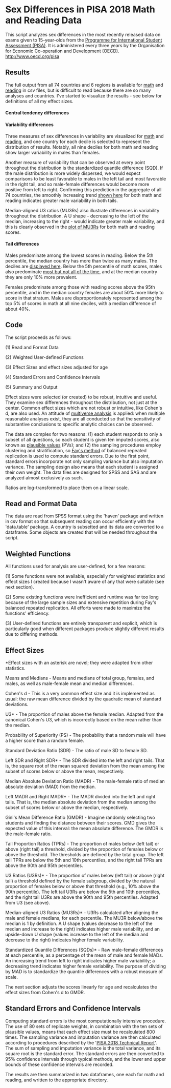 # Sex Differences in PISA 2018 Math and Reading Data
This script analyzes sex differences in the most recently released data on exams given to 15-year-olds from the [Programme for International Student Assessment (PISA)](https://github.com/rjwthree/PISA_2018/blob/master/PISA%202018.R). It is administered every three years by the Organisation for Economic Co-operation and Development (OECD). http://www.oecd.org/pisa

## Results

The full output from all 74 countries and 6 regions is available for [math](https://github.com/rjwthree/PISA_2018/blob/master/Full%20output%20(math).csv) and [reading](https://github.com/rjwthree/PISA_2018/blob/master/Full%20output%20(reading).csv) in csv files, but is difficult to read because there are so many analyses and countries. I've started to visualize the results - see below for definitions of all my effect sizes.

#### Central tendency differences

#### Variability differences

Three measures of sex differences in variability are visualized for [math](https://raw.githubusercontent.com/rjwthree/PISA_2018/master/Variability%20(math).png) and [reading](https://raw.githubusercontent.com/rjwthree/PISA_2018/master/Variability%20(reading).png), and one country for each decile is selected to represent the distribution of results. Notably, all nine deciles for both math and reading show larger variability in males than females.

Another measure of variability that can be observed at every point throughout the distribution is the standardized quantile difference (SQD). If the male distribution is more widely dispersed, we would expect comparisons to be least favorable to males in the left tail and most favorable in the right tail, and so male-female differences would become more positive from left to right. Confirming this prediction in the aggregate of all 74 countries, the smoothly increasing trend [shown here](https://raw.githubusercontent.com/rjwthree/PISA_2018/master/SQDs.png) for both math and reading indicates greater male variability in both tails.

Median-aligned U3 ratios (MU3Rs) also illustrate differences in variability throughout the distribution. A U shape - decreasing to the left of the median, increasing to the right - would indicate greater male variability, and this is clearly observed in the [plot of MU3Rs](https://raw.githubusercontent.com/rjwthree/PISA_2018/master/MU3Rs.png) for both math and reading scores.

#### Tail differences

Males predominate among the lowest scores in reading. Below the 5th percentile, the median country has more than twice as many males. The deciles are [displayed here](https://raw.githubusercontent.com/rjwthree/PISA_2018/master/Left%20tail%20(reading).png). Below the 5th percentile of math scores, males also predominate [most but not all of the time](https://raw.githubusercontent.com/rjwthree/PISA_2018/master/Left%20tail%20(math).png), and at the median country they are only 10% more prevalent.

Females predominate among those with reading scores above the 95th percentile, and in the median country females are about 50% more likely to score in that stratum. Males are disproportionately represented among the top 5% of scores in math at all nine deciles, with a median difference of about 40%.

## Code

The script proceeds as follows:

(1) Read and Format Data

(2) Weighted User-defined Functions

(3) Effect Sizes and effect sizes adjusted for age

(4) Standard Errors and Confidence Intervals

(5) Summary and Output

Effect sizes were selected (or created) to be robust, intuitive and useful. They examine sex differences throughout the distribution, not just at the center. Common effect sizes which are not robust or intuitive, like Cohen's d, are also used. An attitude of [multiverse analysis](https://journals.sagepub.com/doi/full/10.1177/1745691616658637) is applied: when multiple reasonable analyses exist, they are all conducted so that the sensitivity of substantive conclusions to specific analytic choices can be observed.

The data are complex for two reasons: (1) each student responds to only a subset of all questions, so each student is given ten imputed scores, also known as [plausible values](https://www.oecd.org/pisa/data/pisa2018technicalreport/Ch.09-Scaling-PISA-Data.pdf#page=31) (PVs); and (2) the sampling procedures employ clustering and stratification, so [Fay's method](https://www.oecd.org/pisa/data/pisa2018technicalreport/PISA2018%20TecReport-Ch-08-Survey-Weights.pdf#page=8) of balanced repeated replication is used to compute standard errors. Due to the first point, standard errors incorporate not only sampling variance but also imputation variance. The sampling design also means that each student is assigned their own weight. The data files are designed for SPSS and SAS and are analyzed almost exclusively as such.

Ratios are log-transformed to place them on a linear scale.

## Read and Format Data
The data are read from SPSS format using the 'haven' package and written in csv format so that subsequent reading can occur efficiently with the 'data.table' package. A country is subsetted and its data are converted to a dataframe. Some objects are created that will be needed throughout the script.

## Weighted Functions
All functions used for analysis are user-defined, for a few reasons:

(1) Some functions were not available, especially for weighted statistics and effect sizes I created because I wasn't aware of any that were suitable (see next section).

(2) Some existing functions were inefficient and runtime was far too long because of the large sample sizes and extensive repetition during Fay's balanced repeated replication. All efforts were made to maximize the functions' efficiency.

(3) User-defined functions are entirely transparent and explicit, which is particularly good when different packages produce slightly different results due to differing methods.

## Effect Sizes
*Effect sizes with an asterisk are novel; they were adapted from other statistics.

Means and Medians - Means and medians of total group, females, and males, as well as male-female mean and median differences.

Cohen's d - This is a very common effect size and it is implemented as usual: the raw mean difference divided by the quadratic mean of standard deviations.

U3* - The proportion of males above the female median. Adapted from the canonical Cohen's U3, which is incorrectly based on the mean rather than the median.

Probability of Superiority (PS) - The probability that a random male will have a higher score than a random female.

Standard Deviation Ratio (SDR) - The ratio of male SD to female SD.

Left SDR and Right SDR* - The SDR divided into the left and right tails. That is, the square root of the mean squared deviation from the mean among the subset of scores below or above the mean, respectively.

Median Absolute Deviation Ratio (MADR) - The male-female ratio of median absolute deviation (MAD) from the median.

Left MADR and Right MADR* - The MADR divided into the left and right tails. That is, the median absolute deviation from the median among the subset of scores below or above the median, respectively.

Gini's Mean Difference Ratio (GMDR) - Imagine randomly selecting two students and finding the distance between their scores. GMD gives the expected value of this interval: the mean absolute difference. The GMDR is the male-female ratio.

Tail Proportion Ratios (TPRs) - The proportion of males below (left tail) or above (right tail) a threshold, divided by the proportion of females below or above the threshold. The thresholds are defined by the total group. The left tail TPRs are below the 5th and 10th percentiles, and the right tail TPRs are above the 90th and 95th percentiles.

U3 Ratios (U3Rs)* - The proportion of males below (left tail) or above (right tail) a threshold defined by the female subgroup, divided by the natural proportion of females below or above that threshold (e.g., 10% above the 90th percentile). The left tail U3Rs are below the 5th and 10th percentiles, and the right tail U3Rs are above the 90th and 95th percentiles. Adapted from U3 (see above).

Median-aligned U3 Ratios (MU3Rs)* - U3Rs calculated after aligning the male and female medians, for each percentile. The MU3R below/above the median is 1 by definition. A U shape (values decrease to the left of the median and increase to the right) indicates higher male variability, and an upside-down U shape (values increase to the left of the median and decrease to the right) indicates higher female variability.

Standardized Quantile Differences (SQDs)* - Raw male-female differences at each percentile, as a percentage of the mean of male and female MADs. An increasing trend from left to right indicates higher male variability; a decreasing trend indicates higher female variability. The purpose of dividing by MAD is to standardize the quantile differences with a robust measure of scale.

The next section adjusts the scores linearly for age and recalculates the effect sizes from Cohen's d to GMDR.

## Standard Errors and Confidence Intervals
Computing standard errors is the most computationally intensive procedure. The use of 80 sets of replicate weights, in combination with the ten sets of plausible values, means that each effect size must be recalculated 800 times. The sampling variance and imputation variance are then calculated according to procedures described by the '[PISA 2018 Technical Report](https://www.oecd.org/pisa/data/pisa2018technicalreport/)'. The sum of sampling and imputation variance is the total variance, and its square root is the standard error. The standard errors are then converted to 95% confidence intervals through typical methods, and the lower and upper bounds of these confidence intervals are recorded.

The results are then summarized in two dataframes, one each for math and reading, and written to the appropriate directory.

